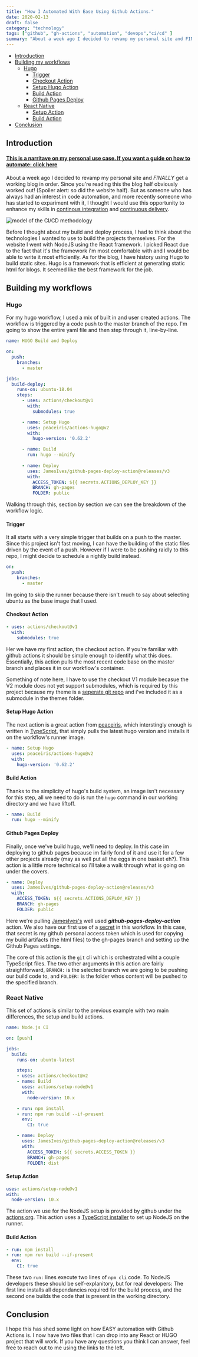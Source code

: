 ```yaml
---
title: "How I Automated With Ease Using Github Actions."
date: 2020-02-13
draft: false
category: "technology"
tags: ["github", "gh-actions", "automation", "devops","ci/cd" ]
summary: "About a week ago I decided to revamp my personal site and FINALLY get a working blog in order. Since you're reading this obviously the blog half worked out! But as someone who has always had a relative interest in DevOps and more recently started putting that intesrest into motion, I thought I would use this opportunity to enhance my skills in CI/CD"
---
```


- [Introduction](#introduction)
- [Building my workflows](#building-my-workflows)
  - [Hugo](#hugo)
    - [Trigger](#trigger)
    - [Checkout Action](#checkout-action)
    - [Setup Hugo Action](#setup-hugo-action)
    - [Build Action](#build-action)
    - [Github Pages Deploy](#github-pages-deploy)
  - [React Native](#react-native)
    - [Setup Action](#setup-action)
    - [Build Action](#build-action-1)
- [Conclusion](#conclusion)

## Introduction

#### [This is a narritave on my personal use case. If you want a guide on how to automate: click here](/posts/gh-actions-automate-build-deploy) <!-- omit in toc -->

About a week ago I decided to revamp my personal site and _FINALLY_ get a working blog in order. Since you're reading this the blog half obviously worked out! (Spoiler alert: so did the website half). But as someone who has always had an interest in code automation, and more recently someone who has started to expariment with it, I thought I would use this opportunity to enhance my skills in [continous integration](https://en.wikipedia.org/wiki/Continuous_integration) and [continuous delivery](https://en.wikipedia.org/wiki/Continuous_delivery).

<div class="figure">

![model of the CI/CD methodology](/img/gh-action-build-deploy/ci-cd.png)

</div>

Before I thought about my build and deploy process, I had to think about the technologies I wanted to use to build the projects themselves. For the website I went with NodeJS using the React framework. I picked React due to the fact that it's the framework i'm most comfortable with and I would be able to write it most efficiently. As for the blog, I have history using Hugo to build static sites. Hugo is a framework that is efficient at generating static html for blogs. It seemed like the best framework for the job.

## Building my workflows

### Hugo

For my hugo workflow, I used a mix of built in and user created actions. The workflow is triggered by a code push to the master branch of the repo. I'm going to show the entire yaml file and then step through it, line-by-line.

``` yaml
name: HUGO Build and Deploy

on:
  push:
    branches:
      - master

jobs:
  build-deploy:
    runs-on: ubuntu-18.04
    steps:
      - uses: actions/checkout@v1
        with:
          submodules: true

      - name: Setup Hugo
        uses: peaceiris/actions-hugo@v2
        with:
          hugo-version: '0.62.2'

      - name: Build
        run: hugo --minify
        
      - name: Deploy
        uses: JamesIves/github-pages-deploy-action@releases/v3
        with:
          ACCESS_TOKEN: ${{ secrets.ACTIONS_DEPLOY_KEY }}
          BRANCH: gh-pages
          FOLDER: public
```

Walking through this, section by section we can see the breakdown of the workflow logic.

#### Trigger

It all starts with a very simple trigger that builds on a push to the master. Since this project isn't fast moving, I can have the building of the static files driven by the event of a push. However if I were to be pushing raidly to this repo, I might decide to schedule a nightly build instead.

``` yaml
on:
  push:
    branches:
      - master
```

Im going to skip the runner because there isn't much to say about selecting ubuntu as the base image that I used.

#### Checkout Action
```yaml
- uses: actions/checkout@v1
  with:
    submodules: true
```
Her we have my first action, the checkout action. If you're familiar with github actions it should be simple enough to identify what this does. Essentially, this action pulls the most recent code base on the master branch and places it in our workflow's container. 

Something of note here, I have to use the checkout V1 module becasue the V2 module does not yet support submodules, which is required by this project because my theme is a [seperate git repo](https://github.com/BrennanMcDonald/hugo-theme-noteworthy) and i've included it as a submodule in the themes folder.

#### Setup Hugo Action

The next action is a great action from [peaceiris](https://github.com/peaceiris), which interstingly enough is written in [TypeScript](https://www.typescriptlang.org/), that simply pulls the latest hugo version and installs it on the workflow's runner image.

``` yaml
- name: Setup Hugo
  uses: peaceiris/actions-hugo@v2
  with:
    hugo-version: '0.62.2'
```


#### Build Action

Thanks to the simplicity of hugo's build system, an image isn't necessary for this step, all we need to do is run the `hugo` command in our working directory and we have liftoff.

``` yaml
- name: Build
  run: hugo --minify
```

#### Github Pages Deploy

Finally, once we've build hugo, we'll need to deploy. In this case im deploying to github pages because im fairly fond of it and use it for a few other projects already (may as well put all the eggs in one basket eh?). This action is a little more technical so i'll take a walk through what is going on under the covers.

```yaml
- name: Deploy
  uses: JamesIves/github-pages-deploy-action@releases/v3
  with:
    ACCESS_TOKEN: ${{ secrets.ACTIONS_DEPLOY_KEY }}
    BRANCH: gh-pages
    FOLDER: public
```

Here we're pulling [JamesIves's](https://github.com/JamesIves/) well used _**github-pages-deploy-action**_ action. We also have our first use of a [secret](https://help.github.com/en/actions/configuring-and-managing-workflows/creating-and-storing-encrypted-secrets) in this workflow. In this case, that secret is my github personal access token which is used for copying my build artifacts (the html files) to the gh-pages branch and setting up the Github Pages settings. 

The core of this action is the `git` cli which is orchestrated wiht a couple TypeScript files. The two other arguments in this action are fairly straightforward, `BRANCH:` is the selected branch we are going to be pushing our build code to, and `FOLDER:` is the folder whos content will be pushed to the specified branch.

### React Native

This set of actions is similar to the previous example with two main differences, the setup and build actions. 

```yaml
name: Node.js CI

on: [push]

jobs:
  build:
    runs-on: ubuntu-latest

    steps:
    - uses: actions/checkout@v2
    - name: Build
      uses: actions/setup-node@v1
      with:
        node-version: 10.x

    - run: npm install
    - run: npm run build --if-present
      env:
        CI: true

    - name: Deploy
      uses: JamesIves/github-pages-deploy-action@releases/v3
      with:
        ACCESS_TOKEN: ${{ secrets.ACCESS_TOKEN }}
        BRANCH: gh-pages
        FOLDER: dist
```

#### Setup Action

```yaml
uses: actions/setup-node@v1
with:
  node-version: 10.x
```

The action we use for the NodeJS setup is provided by github under the [actions org](https://github.com/actions/). This action uses a [TypeScript installer](https://github.com/actions/setup-node/blob/master/src/installer.ts) to set up NodeJS on the runner.

#### Build Action

```yaml
- run: npm install
- run: npm run build --if-present
  env:
    CI: true
```

These two `run:` lines execute two lines of `npm cli` code. To NodeJS developers these should be self-explanitory, but for real developers: The first line installs all dependancies required for the build process, and the second one builds the code that is present in the working directory.

## Conclusion

I hope this has shed some light on how EASY automation with Github Actions is. I now have two files that I can drop into any React or HUGO project that will work. If you have any questions you think I can answer, feel free to reach out to me using the links to the left.